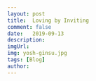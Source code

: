 ```yaml
---
layout: post
title:  Loving by Inviting
comment: false
date:   2019-09-13
description: 
imgUrl: 
img: yosh-ginsu.jpg
tags: [Blog]
author:
---
```


